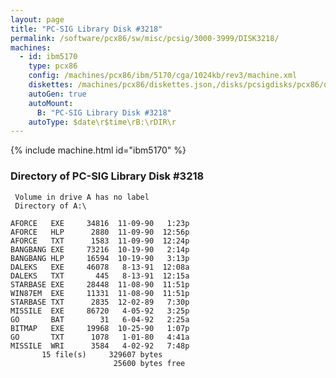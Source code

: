 ```yaml
---
layout: page
title: "PC-SIG Library Disk #3218"
permalink: /software/pcx86/sw/misc/pcsig/3000-3999/DISK3218/
machines:
  - id: ibm5170
    type: pcx86
    config: /machines/pcx86/ibm/5170/cga/1024kb/rev3/machine.xml
    diskettes: /machines/pcx86/diskettes.json,/disks/pcsigdisks/pcx86/diskettes.json
    autoGen: true
    autoMount:
      B: "PC-SIG Library Disk #3218"
    autoType: $date\r$time\rB:\rDIR\r
---
```


{% include machine.html id="ibm5170" %}

### Directory of PC-SIG Library Disk #3218

     Volume in drive A has no label
     Directory of A:\

    AFORCE   EXE     34816  11-09-90   1:23p
    AFORCE   HLP      2880  11-09-90  12:56p
    AFORCE   TXT      1583  11-09-90  12:24p
    BANGBANG EXE     73216  10-19-90   2:14p
    BANGBANG HLP     16594  10-19-90   3:13p
    DALEKS   EXE     46078   8-13-91  12:08a
    DALEKS   TXT       445   8-13-91  12:15a
    STARBASE EXE     28448  11-08-90  11:51p
    WIN87EM  EXE     11331  11-08-90  11:51p
    STARBASE TXT      2835  12-02-89   7:30p
    MISSILE  EXE     86720   4-05-92   3:25p
    GO       BAT        31   6-04-92   2:25a
    BITMAP   EXE     19968  10-25-90   1:07p
    GO       TXT      1078   1-01-80   4:41a
    MISSILE  WRI      3584   4-02-92   7:48p
           15 file(s)     329607 bytes
                           25600 bytes free
